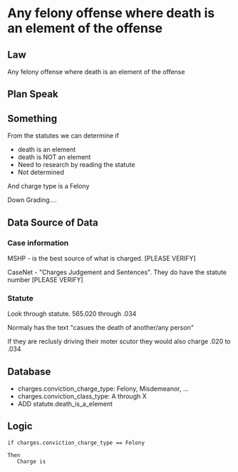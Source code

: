 # Any felony offense where death is an element of the offense

## Law

Any felony offense where death is an element of the offense





## Plan Speak

## Something

From the statutes we can determine if
* death is an element
* death is NOT an element
* Need to research by reading the statute 
* Not determined

And charge type is a Felony

Down Grading....

## Data Source of Data

### Case information
MSHP - is the best source of what is charged.
[PLEASE VERIFY]

CaseNet - "Charges Judgement and Sentences". They do have the statute number
[PLEASE VERIFY]

### Statute

Look through statute.  565.020 through .034

Normaly has the text "casues the death of another/any person"

If they are reclusly driving their moter scutor they would also charge .020 to .034

## Database

* charges.conviction_charge_type: Felony, Misdemeanor, ...
* charges.conviction_class_type: A through X
* ADD statute.death_is_a_element

## Logic

```
if charges.conviction_charge_type == Felony

Then
   Charge is 

